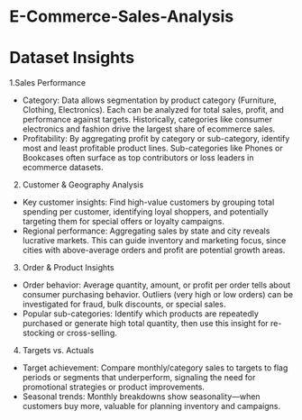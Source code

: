 # E-Commerce-Sales-Analysis

# Dataset Insights
1.Sales Performance
- Category: Data allows segmentation by product category (Furniture, Clothing, Electronics). Each can be analyzed for total sales, profit, and performance against targets. Historically, categories like consumer electronics and fashion drive the largest share of ecommerce sales.
- Profitability: By aggregating profit by category or sub-category, identify most and least profitable product lines. Sub-categories like Phones or Bookcases often surface as top contributors or loss leaders in ecommerce datasets.
  
2. Customer & Geography Analysis
- Key customer insights: Find high-value customers by grouping total spending per customer, identifying loyal shoppers, and potentially targeting them for special offers or loyalty campaigns.
- Regional performance: Aggregating sales by state and city reveals lucrative markets. This can guide inventory and marketing focus, since cities with above-average orders and profit are potential growth areas.

 3. Order & Product Insights
- Order behavior: Average quantity, amount, or profit per order tells about consumer purchasing behavior. Outliers (very high or low orders) can be investigated for fraud, bulk discounts, or special sales.
- Popular sub-categories: Identify which products are repeatedly purchased or generate high total quantity, then use this insight for re-stocking or cross-selling.

4. Targets vs. Actuals
- Target achievement: Compare monthly/category sales to targets to flag periods or segments that underperform, signaling the need for promotional strategies or product improvements.
- Seasonal trends: Monthly breakdowns show seasonality—when customers buy more, valuable for planning inventory and campaigns.
